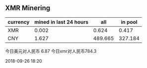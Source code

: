 ## XMR Minering

|currency|mined in last 24 hours|all|in pool|
|---|---|---|---|
|XMR|0.002|0.624|0.417|
|CNY|1.627|489.665|327.184|

今日美元对人民币 6.87	今日xmr对人民币784.3


2018-09-26 18:20